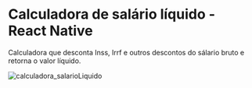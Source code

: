 <h1>Calculadora de salário líquido - React Native</h1>

Calculadora que desconta Inss, Irrf e outros descontos do sálario bruto e retorna o valor líquido.

![calculadora_salarioLiquido](https://user-images.githubusercontent.com/41700939/78815718-05154200-79a7-11ea-853d-e2951d4975cf.jpg)


